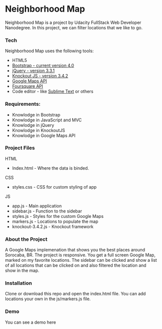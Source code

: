# Neighborhood Map

Neighborhood Map is a project by Udacity FullStack Web Developer Nanodegree. In this project, we can filter locations that we like to go.


### Tech

Neighborhood Map uses the following tools:
  - HTML5
  - [Bootstrap - current version 4.0](https://getbootstrap.com/)
  - [jQuery - version 3.3.1](http://jquery.com/download/)
  - [Knockout JS - version 3.4.2](http://knockoutjs.com/)
  - [Google Maps API](https://developers.google.com/maps/web/)
  - [Foursquare API](https://pt.foursquare.com/developers/apps)
  - Code editor - like [Sublime Text](https://www.sublimetext.com/) or others 


### Requirements:

  - Knowlodge in Bootstrap
  - Knowlodge in JavaScript and MVC
  - Knowlodge in jQuery
  - Knowlodge in KnockoutJS
  - Knowlodge in Google Maps API

### Project Files

HTML 

  - Index.html - Where the data is binded.

CSS

  - styles.css - CSS for custom styling of app

JS

  - app.js - Main application
  - sidebar.js - Function to the sidebar
  - styles.js - Styles for the custom Google Maps
  - markers.js - Locations to populate the map
  - knockout-3.4.2.js - Knockout framework

### About the Project 

A Google Maps implemenation that shows you the best places around Sorocaba, BR. The project is responsive. You get a full screen Google Map, marked on my favorite locations. The sidebar can be clicked and show a list of all locations that can be clicked on and also filtered the location and show in the map.

### Installation

Clone or download this repo and open the index.html file. You can add locations your own in the js/markers.js file.

### Demo

You can see a demo here